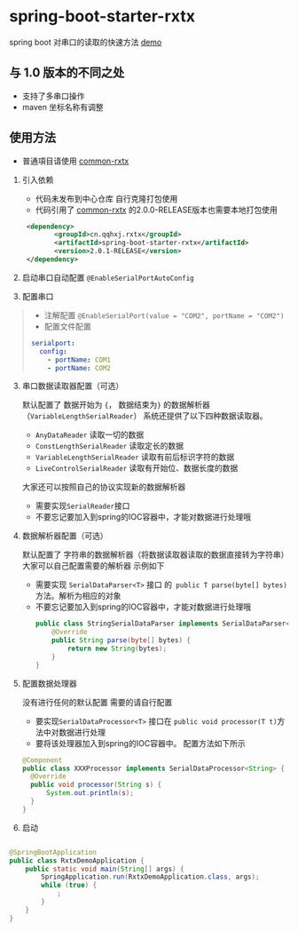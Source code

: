# spring-boot-starter-rxtx

spring boot 对串口的读取的快速方法
[demo](https://github.com/han1396735592/rxtx-demo)

## 与 1.0 版本的不同之处

- 支持了多串口操作
- maven 坐标名称有调整

## 使用方法

- 普通項目请使用 [common-rxtx](https://github.com/han1396735592/common-rxtx)

1. 引入依赖
   - 代码未发布到中心仓库 自行克隆打包使用
    - 代码引用了 [common-rxtx](https://github.com/han1396735592/common-rxtx) 的2.0.0-RELEASE版本也需要本地打包使用
    ```xml
     <dependency>
            <groupId>cn.qqhxj.rxtx</groupId>
            <artifactId>spring-boot-starter-rxtx</artifactId>
            <version>2.0.1-RELEASE</version>
     </dependency>
    ```
2. 启动串口自动配置 `@EnableSerialPortAutoConfig`

3. 配置串口

> - 注解配置 `@EnableSerialPort(value = "COM2", portName = "COM2")`
> - 配置文件配置
>
> ```yml
> serialport:
>   config:
>     - portName: COM1
>     - portName: COM2
> ```

3. 串口数据读取器配置（可选）

   默认配置了 数据开始为 `{`， 数据结束为`}` 的数据解析器（`VariableLengthSerialReader`） 系统还提供了以下四种数据读取器。
    - `AnyDataReader` 读取一切的数据
    - `ConstLengthSerialReader` 读取定长的数据
    - `VariableLengthSerialReader` 读取有前后标识字符的数据
    - `LiveControlSerialReader` 读取有开始位、数据长度的数据

   大家还可以按照自己的协议实现新的数据解析器
    - 需要实现`SerialReader`接口
    - 不要忘记要加入到spring的IOC容器中，才能对数据进行处理哦
4. 数据解析器配置（可选）

   默认配置了 字符串的数据解析器（将数据读取器读取的数据直接转为字符串） 大家可以自己配置需要的解析器 示例如下
    - 需要实现 `SerialDataParser<T>` 接口 的` public T parse(byte[] bytes)` 方法。解析为相应的对象
    - 不要忘记要加入到spring的IOC容器中，才能对数据进行处理哦
      ```java
      public class StringSerialDataParser implements SerialDataParser<String> {
          @Override
          public String parse(byte[] bytes) {
              return new String(bytes);
          }
      }
      ``` 
5. 配置数据处理器

   没有进行任何的默认配置 需要的请自行配置
    - 要实现`SerialDataProcessor<T>` 接口在 `public void processor(T t)`方法中对数据进行处理
    - 要将该处理器加入到spring的IOC容器中。 配置方法如下所示
    ```java
    @Component
    public class XXXProcessor implements SerialDataProcessor<String> {
      @Override
      public void processor(String s) {
          System.out.println(s);
      }
    }
    ```  
4. 启动

```java

@SpringBootApplication
public class RxtxDemoApplication {
    public static void main(String[] args) {
        SpringApplication.run(RxtxDemoApplication.class, args);
        while (true) {
            ;
        }
    }
}
```    
